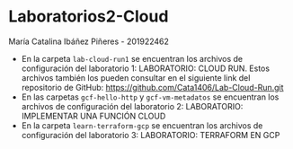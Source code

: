 # Laboratorios2-Cloud
María Catalina Ibáñez Piñeres - 201922462

- En la carpeta `lab-cloud-run1` se encuentran los archivos de configuración del laboratorio 1: LABORATORIO: CLOUD RUN. Estos archivos también los pueden consultar en el siguiente link del repositorio de GitHub: https://github.com/Cata1406/Lab-Cloud-Run.git
- En las carpetas `gcf-hello-http` y `gcf-vm-metadatos` se encuentran los archivos de configuración del laboratorio 2: LABORATORIO: IMPLEMENTAR UNA FUNCIÓN CLOUD
- En la carpeta `learn-terraform-gcp` se encuentran los archivos de configuración del laboratorio 3: LABORATORIO: TERRAFORM EN GCP
